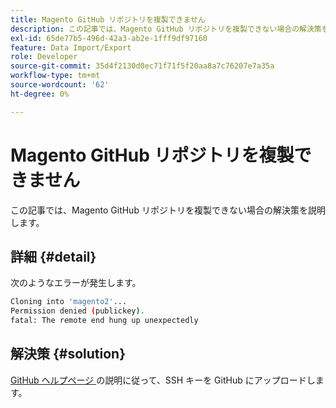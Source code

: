 ```yaml
---
title: Magento GitHub リポジトリを複製できません
description: この記事では、Magento GitHub リポジトリを複製できない場合の解決策を説明します。
exl-id: 65de77b5-496d-42a3-ab2e-1fff9df97160
feature: Data Import/Export
role: Developer
source-git-commit: 35d4f2130d0ec71f71f5f20aa8a7c76207e7a35a
workflow-type: tm+mt
source-wordcount: '62'
ht-degree: 0%

---
```


# Magento GitHub リポジトリを複製できません

この記事では、Magento GitHub リポジトリを複製できない場合の解決策を説明します。

## 詳細 {#detail}

次のようなエラーが発生します。

```bash
Cloning into 'magento2'...
Permission denied (publickey).
fatal: The remote end hung up unexpectedly
```

## 解決策 {#solution}

[GitHub ヘルプページ ](https://help.github.com/articles/generating-ssh-keys) の説明に従って、SSH キーを GitHub にアップロードします。
